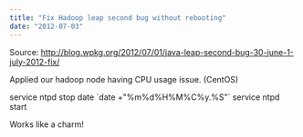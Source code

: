 ```yaml
---
title: "Fix Hadoop leap second bug without rebooting"
date: "2012-07-03"
---
```


Source: http://blog.wpkg.org/2012/07/01/java-leap-second-bug-30-june-1-july-2012-fix/

Applied our hadoop node having CPU usage issue. (CentOS)

service ntpd stop date \`date +"%m%d%H%M%C%y.%S"\` service ntpd start

Works like a charm!
